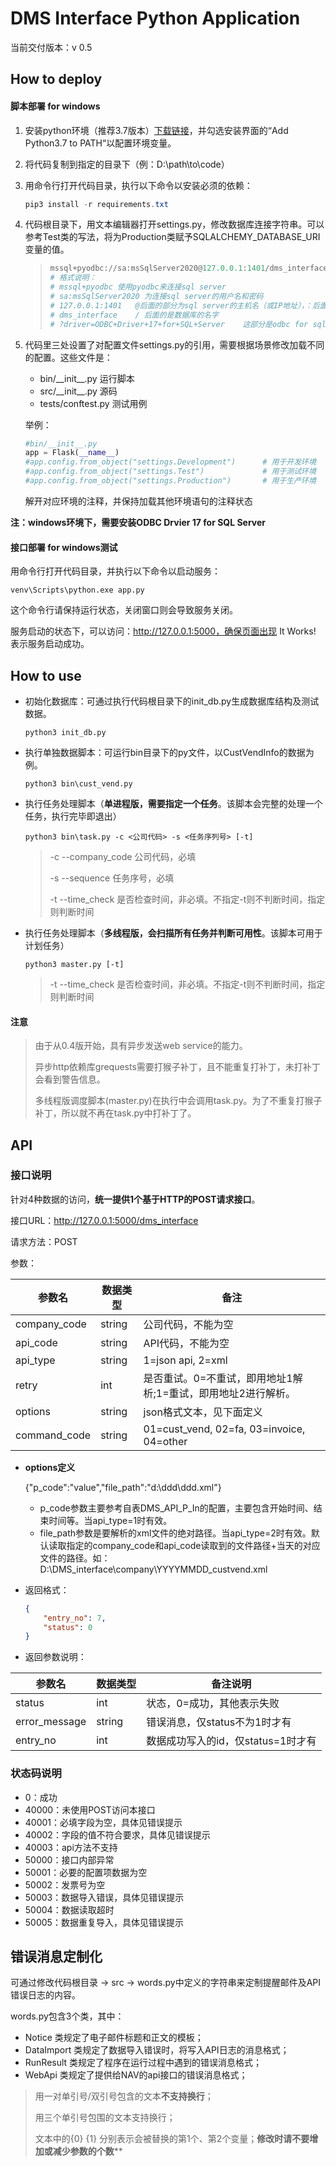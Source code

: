 # DMS Interface Python Application

当前交付版本：v 0.5



## How to deploy

#### 脚本部署 for windows

1. 安装python环境（推荐3.7版本）[下载链接](https://www.python.org/ftp/python/3.8.6/python-3.8.6rc1-amd64.exe)，并勾选安装界面的“Add Python3.7 to PATH“以配置环境变量。

2. 将代码复制到指定的目录下（例：D:\path\to\code）

3. 用命令行打开代码目录，执行以下命令以安装必须的依赖：

   ```powershell
   pip3 install -r requirements.txt
   ```

5. 代码根目录下，用文本编辑器打开settings.py，修改数据库连接字符串。可以参考Test类的写法，将为Production类赋予SQLALCHEMY_DATABASE_URI变量的值。

   > ```python
   > mssql+pyodbc://sa:msSqlServer2020@127.0.0.1:1401/dms_interface?driver=ODBC+Driver+17+for+SQL+Server
   > # 格式说明：
   > # mssql+pyodbc	使用pyodbc来连接sql server
   > # sa:msSqlServer2020 为连接sql server的用户名和密码
   > # 127.0.0.1:1401	@后面的部分为sql server的主机名（或IP地址），：后面是端口号（默认1433）
   > # dms_interface	/ 后面的是数据库的名字
   > # ?driver=ODBC+Driver+17+for+SQL+Server	这部分是odbc for sqlserver驱动的版本，这里连接的是sql server 2017
   > ```

6. 代码里三处设置了对配置文件settings.py的引用，需要根据场景修改加载不同的配置。这些文件是：

   - bin/\_\_init\_\_.py	        运行脚本
   - src/\_\_init\_\_.py            源码
   - tests/conftest.py         测试用例

   举例：

   ```python
   #bin/__init__.py
   app = Flask(__name__)
   #app.config.from_object("settings.Development")      # 用于开发环境
   #app.config.from_object("settings.Test")             # 用于测试环境
   #app.config.from_object("settings.Production")       # 用于生产环境
   ```

   解开对应环境的注释，并保持加载其他环境语句的注释状态

**注：windows环境下，需要安装ODBC Drvier 17 for SQL Server**



#### 接口部署 for windows测试

用命令行打开代码目录，并执行以下命令以启动服务：

```
venv\Scripts\python.exe app.py
```

这个命令行请保持运行状态，关闭窗口则会导致服务关闭。

服务启动的状态下，可以访问：http://127.0.0.1:5000，确保页面出现 It Works! 表示服务启动成功。



## How to use

- 初始化数据库：可通过执行代码根目录下的init_db.py生成数据库结构及测试数据。

  ```shell
  python3 init_db.py
  ```

- 执行单独数据脚本：可运行bin目录下的py文件，以CustVendInfo的数据为例。

  ```shell
  python3 bin\cust_vend.py
  ```

- 执行任务处理脚本（**单进程版，需要指定一个任务**。该脚本会完整的处理一个任务，执行完毕即退出）

  ```
  python3 bin\task.py -c <公司代码> -s <任务序列号> [-t]
  ```

  > -c --company_code 公司代码，必填
  >
  > -s --sequence 任务序号，必填
  >
  > -t --time_check 是否检查时间，非必填。不指定-t则不判断时间，指定则判断时间

- 执行任务处理脚本（**多线程版，会扫描所有任务并判断可用性**。该脚本可用于计划任务）

  ```
  python3 master.py [-t]
  ```

  > -t --time_check 是否检查时间，非必填。不指定-t则不判断时间，指定则判断时间



#### 注意

> 由于从0.4版开始，具有异步发送web service的能力。
>
> 异步http依赖库grequests需要打猴子补丁，且不能重复打补丁，未打补丁会看到警告信息。
>
> 多线程版调度脚本(master.py)在执行中会调用task.py。为了不重复打猴子补丁，所以就不再在task.py中打补丁了。

## API

### 接口说明

针对4种数据的访问，**统一提供1个基于HTTP的POST请求接口**。

接口URL：http://127.0.0.1:5000/dms_interface

请求方法：POST

参数：

| 参数名       | 数据类型 | 备注                                                         |
| ------------ | -------- | ------------------------------------------------------------ |
| company_code | string   | 公司代码，不能为空                                           |
| api_code     | string   | API代码，不能为空                                            |
| api_type     | string   | 1=json api, 2=xml                                            |
| retry        | int      | 是否重试。0=不重试，即用地址1解析;1=重试，即用地址2进行解析。 |
| options      | string   | json格式文本，见下面定义                                     |
| command_code | string   | 01=cust_vend, 02=fa, 03=invoice, 04=other                    |

- **options定义**

  {"p_code":"value","file_path":"d:\ddd\ddd.xml"}

  - p_code参数主要参考自表DMS\_API\_P\_In的配置，主要包含开始时间、结束时间等。当api_type=1时有效。
  - file_path参数是要解析的xml文件的绝对路径。当api_type=2时有效。默认读取指定的company_code和api_code读取到的文件路径+当天的对应文件的路径。如：D:\DMS_interface\company\YYYYMMDD_custvend.xml

  

- 返回格式：

  ```json
  {
      "entry_no": 7,
      "status": 0
  }
  ```

- 返回参数说明：

| 参数名        | 数据类型 | 备注说明                           |
| ------------- | -------- | ---------------------------------- |
| status        | int      | 状态，0=成功，其他表示失败         |
| error_message | string   | 错误消息，仅status不为1时才有      |
| entry_no      | int      | 数据成功写入的id，仅status=1时才有 |

  

### 状态码说明

- 0：成功
- 40000：未使用POST访问本接口
- 40001：必填字段为空，具体见错误提示
- 40002：字段的值不符合要求，具体见错误提示
- 40003：api方法不支持
- 50000：接口内部异常
- 50001：必要的配置项数据为空
- 50002：发票号为空
- 50003：数据导入错误，具体见错误提示
- 50004：数据读取超时
- 50005：数据重复导入，具体见错误提示



## 错误消息定制化

可通过修改代码根目录 -> src -> words.py中定义的字符串来定制提醒邮件及API错误日志的内容。

words.py包含3个类，其中：

- Notice 类规定了电子邮件标题和正文的模板；
- DataImport 类规定了数据导入错误时，将写入API日志的消息格式；
- RunResult 类规定了程序在运行过程中遇到的错误消息格式；
- WebApi 类规定了提供给NAV的api接口的错误消息格式；

> 用一对单引号/双引号包含的文本**不支持换行**；
>
> 用三个单引号包围的文本支持换行；
>
> 文本中的{0} {1} 分别表示会被替换的第1个、第2个变量；**修改时请不要增加或减少参数的个数****